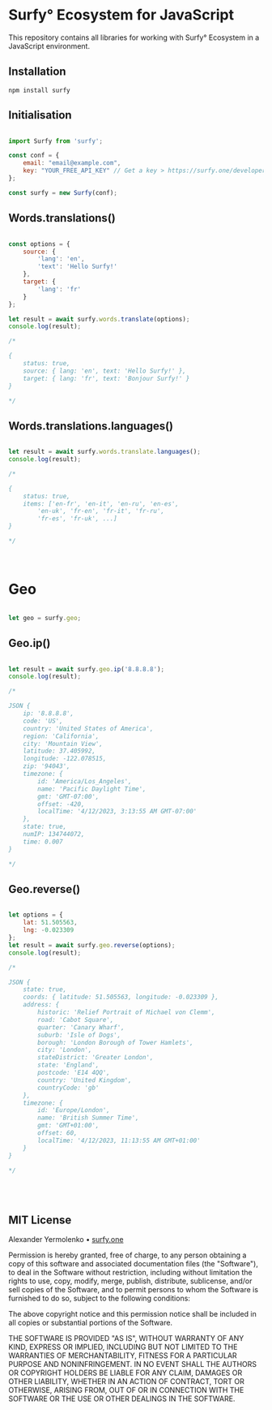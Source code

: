 # Surfy° Ecosystem for JavaScript

This repository contains all libraries for working with Surfy° Ecosystem in a JavaScript environment.

## Installation

```
npm install surfy
```

## Initialisation

```js

import Surfy from 'surfy';

const conf = {
	email: "email@example.com",
	key: "YOUR_FREE_API_KEY" // Get a key > https://surfy.one/developers
};

const surfy = new Surfy(conf);

```

## Words.translations()

```js

const options = {
	source: {
		'lang': 'en',
		'text': 'Hello Surfy!'
	},
	target: {
		'lang': 'fr'
	}
};

let result = await surfy.words.translate(options);
console.log(result);

/*

{
	status: true,
	source: { lang: 'en', text: 'Hello Surfy!' },
	target: { lang: 'fr', text: 'Bonjour Surfy!' }
}

*/

```

## Words.translations.languages()


```js

let result = await surfy.words.translate.languages();
console.log(result);

/*

{
	status: true,
	items: ['en-fr', 'en-it', 'en-ru', 'en-es',
		'en-uk', 'fr-en', 'fr-it', 'fr-ru',
		'fr-es', 'fr-uk', ...]
}

*/

```

<br/>

# Geo

```js

let geo = surfy.geo;

```

## Geo.ip()

```js

let result = await surfy.geo.ip('8.8.8.8');
console.log(result);

/*

JSON {
	ip: '8.8.8.8',
	code: 'US',
	country: 'United States of America',
	region: 'California',
	city: 'Mountain View',
	latitude: 37.405992,
	longitude: -122.078515,
	zip: '94043',
	timezone: {
		id: 'America/Los_Angeles',
		name: 'Pacific Daylight Time',
		gmt: 'GMT-07:00',
		offset: -420,
		localTime: '4/12/2023, 3:13:55 AM GMT-07:00'
	},
	state: true,
	numIP: 134744072,
	time: 0.007
}

*/

```

## Geo.reverse()

```js

let options = {
	lat: 51.505563,
	lng: -0.023309
};
let result = await surfy.geo.reverse(options);
console.log(result);

/*

JSON {
	state: true,
	coords: { latitude: 51.505563, longitude: -0.023309 },
	address: {
		historic: 'Relief Portrait of Michael von Clemm',
		road: 'Cabot Square',
		quarter: 'Canary Wharf',
		suburb: 'Isle of Dogs',
		borough: 'London Borough of Tower Hamlets',
		city: 'London',
		stateDistrict: 'Greater London',
		state: 'England',
		postcode: 'E14 4QQ',
		country: 'United Kingdom',
		countryCode: 'gb'
	},
	timezone: {
		id: 'Europe/London',
		name: 'British Summer Time',
		gmt: 'GMT+01:00',
		offset: 60,
		localTime: '4/12/2023, 11:13:55 AM GMT+01:00'
	}
}

*/

```

<br />
<br />

## MIT License

Alexander Yermolenko • [surfy.one](https://surfy.one)

Permission is hereby granted, free of charge, to any person obtaining a copy
of this software and associated documentation files (the "Software"), to deal
in the Software without restriction, including without limitation the rights
to use, copy, modify, merge, publish, distribute, sublicense, and/or sell
copies of the Software, and to permit persons to whom the Software is
furnished to do so, subject to the following conditions:

The above copyright notice and this permission notice shall be included in all
copies or substantial portions of the Software.

THE SOFTWARE IS PROVIDED "AS IS", WITHOUT WARRANTY OF ANY KIND, EXPRESS OR
IMPLIED, INCLUDING BUT NOT LIMITED TO THE WARRANTIES OF MERCHANTABILITY,
FITNESS FOR A PARTICULAR PURPOSE AND NONINFRINGEMENT. IN NO EVENT SHALL THE
AUTHORS OR COPYRIGHT HOLDERS BE LIABLE FOR ANY CLAIM, DAMAGES OR OTHER
LIABILITY, WHETHER IN AN ACTION OF CONTRACT, TORT OR OTHERWISE, ARISING FROM,
OUT OF OR IN CONNECTION WITH THE SOFTWARE OR THE USE OR OTHER DEALINGS IN THE
SOFTWARE.
